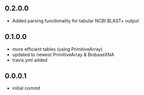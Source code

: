 0.2.0.0
-------

- Added parsing functionality for tabular NCBI BLAST+ output

0.1.0.0
-------

- more efficient tables (using PrimitiveArray)
- updated to newest PrimitiveArray & BiobaseXNA
- travis.yml added

0.0.0.1
-------

- initial commit
